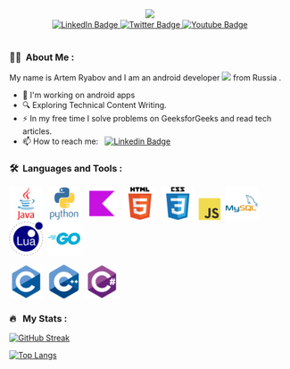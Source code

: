 

<div id="header" align="center">
  <img src="https://media.giphy.com/media/WUlplcMpOCEmTGBtBW/giphy.gif" width="200"/>
</div>
<div id="badges" align="center">
  <a href="https://t.me/RATTER0">
  <img src= "https://img.shields.io/badge/telegram-blue?style=for-the-badge&logo=telegram&logoColor=white" alt="LinkedIn Badge"/>
  </a>
  <a href="https://gitlab.com/Ratter_Lestat">
  <img src="https://img.shields.io/badge/Gitlab-red?style=for-the-badge&logo=gitlab&logoColor=white" alt="Twitter Badge"/>
  </a>
  <a href="https://vk.com/r.atter">
  <img src="https://img.shields.io/badge/Вконтакте-blue?style=for-the-badge&logo=vk&logoColor=white" alt="Youtube Badge"/>
  </a>
</div>

<div id="badges" align="center">
<img src="https://komarev.com/ghpvc/?username=your-github-username&style=flat-square&color=blue" alt=""/>
</div>

### 👨‍💻 &nbsp;About Me :

My name is Artem Ryabov and I am an android developer <img src="https://media.giphy.com/media/M9gbBd9nbDrOTu1Mqx/giphy.gif" width="30"> from Russia .

- 🔭 I'm working on android apps
- 🔍 Exploring Technical Content Writing.
- ⚡ In my free time I solve problems on GeeksforGeeks and read tech articles.
- 📫 How to reach me: &nbsp; [![Linkedin Badge](https://img.shields.io/badge/-kakbar-blue?style=flat&logo=Linkedin&logoColor=white)](https://mail.ru/)


### 🛠 &nbsp;Languages and Tools :
<div>
  <img src="https://github.com/devicons/devicon/blob/master/icons/java/java-original-wordmark.svg" title="Java" alt="Java" width="60" height="60"/>&nbsp;
  <img src="https://github.com/devicons/devicon/blob/master/icons/python/python-original-wordmark.svg" title="Java" alt="Python" width="60" height="60"/>&nbsp;
  <img src="https://github.com/devicons/devicon/blob/master/icons/kotlin/kotlin-plain.svg" title="Java" alt="Kotlin" width="60" height="60"/>&nbsp;
  <img src="https://github.com/devicons/devicon/blob/master/icons/html5/html5-original-wordmark.svg" title="Java" alt="Kotlin" width="60" height="60"/>&nbsp;
  <img src="https://github.com/devicons/devicon/blob/master/icons/css3/css3-original-wordmark.svg" title="Java" alt="Kotlin" width="60" height="60"/>&nbsp;
<img src="https://github.com/devicons/devicon/blob/master/icons/javascript/javascript-original.svg" title="JavaScript" alt="JavaScript" width="40" height="40"/>&nbsp;
  <img src="https://github.com/devicons/devicon/blob/master/icons/mysql/mysql-original-wordmark.svg" title="Java" alt="Kotlin" width="60" height="60"/>&nbsp;
  <img src="https://github.com/devicons/devicon/blob/master/icons/lua/lua-original-wordmark.svg" title="Java" alt="Kotlin" width="60" height="60"/>&nbsp;
  <img src="https://github.com/devicons/devicon/blob/master/icons/go/go-original-wordmark.svg" title="Java" alt="Kotlin" width="60" height="60"/>&nbsp;
  
  <img src="https://github.com/devicons/devicon/blob/master/icons/c/c-original.svg" title="C" alt="С" width="60" height="60"/>&nbsp;
  <img src="https://github.com/devicons/devicon/blob/master/icons/cplusplus/cplusplus-original.svg" title="C++" alt="С++" width="60" height="60"/>&nbsp;
  <img src="https://github.com/devicons/devicon/blob/master/icons/csharp/csharp-original.svg" title="C#" alt="С#" width="60" height="60"/>&nbsp;
</div>

### 🔥 &nbsp; My Stats :
[![GitHub Streak](http://github-readme-streak-stats.herokuapp.com?user=RATTER95292&theme=dark&background=000000)](https://git.io/streak-stats)

[![Top Langs](https://github-readme-stats.vercel.app/api/top-langs/?username=RATTER95292&layout=compact&theme=vision-friendly-dark)](https://github.com/anuraghazra/github-readme-stats)
